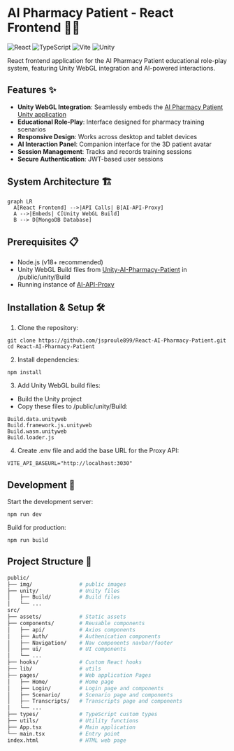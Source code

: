 # AI Pharmacy Patient - React Frontend 🏥💊

![React](https://img.shields.io/badge/React-18.2+-61DAFB.svg?logo=react)
![TypeScript](https://img.shields.io/badge/TypeScript-5.0+-3178C6.svg?logo=typescript)
![Vite](https://img.shields.io/badge/Vite-4.0+-646CFF.svg?logo=vite)
![Unity](https://img.shields.io/badge/Unity%20WebGL-Integrated-black.svg?logo=unity)

React frontend application for the AI Pharmacy Patient educational role-play system, featuring Unity WebGL integration and AI-powered interactions.

## Features ✨

- **Unity WebGL Integration**: Seamlessly embeds the [AI Pharmacy Patient Unity application](https://github.com/jsproule899/Unity-AI-Pharmacy-Patient)
- **Educational Role-Play**: Interface designed for pharmacy training scenarios
- **Responsive Design**: Works across desktop and tablet devices
- **AI Interaction Panel**: Companion interface for the 3D patient avatar
- **Session Management**: Tracks and records training sessions
- **Secure Authentication**: JWT-based user sessions

## System Architecture 🏗️

```mermaid
graph LR
  A[React Frontend] -->|API Calls| B[AI-API-Proxy]
  A -->|Embeds| C[Unity WebGL Build]
  B --> D[MongoDB Database]
```

## Prerequisites 📋
- Node.js (v18+ recommended)
- Unity WebGL Build files from [Unity-AI-Pharmacy-Patient](https://github.com/jsproule899/Unity-AI-Pharmacy-Patient) in /public/unity/Build
- Running instance of [AI-API-Proxy](https://github.com/jsproule899/AI-API-Proxy)

## Installation & Setup 🛠️
1. Clone the repository:
```
git clone https://github.com/jsproule899/React-AI-Pharmacy-Patient.git
cd React-AI-Pharmacy-Patient
```
2. Install dependencies:
```
npm install
```
3. Add Unity WebGL build files:
- Build the Unity project
- Copy these files to /public/unity/Build:
```
Build.data.unityweb
Build.framework.js.unityweb
Build.wasm.unityweb
Build.loader.js
```
4. Create .env file and add the base URL for the Proxy API:
```
VITE_API_BASEURL="http://localhost:3030"
```

## Development 🚀
Start the development server:
```
npm run dev
```

Build for production:
```
npm run build
```

## Project Structure 📂
```bash
public/
├── img/               # public images
├── unity/             # Unity files
│   ├── Build/         # Build files
│   └── ...            
src/
├── assets/            # Static assets
├── components/        # Reusable components
│   ├── api/           # Axios components
│   ├── Auth/          # Authenication components
│   ├── Navigation/    # Nav components navbar/footer
│   ├── ui/            # UI components
│   └── ...            
├── hooks/             # Custom React hooks
├── lib/               # utils
├── pages/             # Web application Pages
│   ├── Home/          # Home page 
│   ├── Login/         # Login page and components
│   ├── Scenario/      # Scenario page and components
│   ├── Transcripts/   # Transcripts page and components
│   └── ...            
├── types/             # TypeScript custom types
├── utils/             # Utility functions
├── App.tsx            # Main application
└── main.tsx           # Entry point
index.html             # HTML web page
```